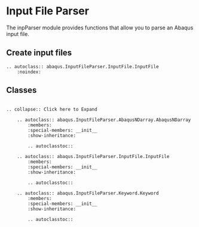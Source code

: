 # Input File Parser

The inpParser module provides functions that allow you to parse an Abaqus input file.

## Create input files

```{eval-rst}
.. autoclass:: abaqus.InputFileParser.InputFile.InputFile
    :noindex:
```

## Classes

```{eval-rst}

.. collapse:: Click here to Expand

    .. autoclass:: abaqus.InputFileParser.AbaqusNDarray.AbaqusNDarray
        :members:
        :special-members: __init__
        :show-inheritance:

        .. autoclasstoc::

    .. autoclass:: abaqus.InputFileParser.InputFile.InputFile
        :members:
        :special-members: __init__
        :show-inheritance:

        .. autoclasstoc::

    .. autoclass:: abaqus.InputFileParser.Keyword.Keyword
        :members:
        :special-members: __init__
        :show-inheritance:

        .. autoclasstoc::
```
